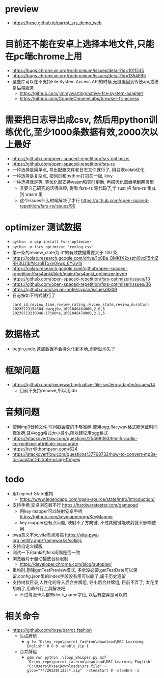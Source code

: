 # preview
  * https://hxse.github.io/parrot_srs_demo_web
# 目前还不能在安卓上选择本地文件,只能在pc端chrome上用
  * https://bugs.chromium.org/p/chromium/issues/detail?id=1011535
  * https://bugs.chromium.org/p/chromium/issues/detail?id=1354695
  * 这些库可以在不支持File System Access API的时候,无缝退回到传统api,或者是后端服务
    * https://github.com/jimmywarting/native-file-system-adapter/
    * https://github.com/GoogleChromeLabs/browser-fs-access
# 需要把日志导出成csv, 然后用python训练优化,至少1000条数据有效,2000次以上最好
  * https://github.com/open-spaced-repetition/fsrs-optimizer
  * https://github.com/open-spaced-repetition/fsrs-rs
  * 一种选择是简单点, 导出配置文件和日志文件就行了, 用谷歌colab优化
  * 一种选择是复杂点, 把网页和python打包在一起, kivy
  * 一种选择就是等, 等优化器支持wasm和实时更新, 再把优化器继承到网页里
    * 非要自己研究的话很麻烦, 得看 fsrs-rs 源代码了,学 rust 把 fsrs-rs 集成到 wasm 里
    * 这个issues什么时候解决了才行 https://github.com/open-spaced-repetition/fsrs-rs/issues/99
# optimizer 测试数据
  * `python -m pip install fsrs-optimizer`
  * `python -m fsrs_optimizer "revlog.csv"`
  * 第一条的review_state为 0“的有效数据需要大于 100 条
  * https://colab.research.google.com/drive/1b8Ba_QMKfX2xsphl0vcF5rhiZRH3UzIb#scrollTo=y0vws_6YGy1n
  * https://colab.research.google.com/github/open-spaced-repetition/fsrs4anki/blob/main/fsrs4anki_optimizer.ipynb
  * https://github.com/open-spaced-repetition/fsrs-optimizer/issues/13
  * https://github.com/open-spaced-repetition/fsrs-optimizer/issues/36
  * https://github.com/siyuan-note/siyuan/issues/9309
  * 日志按如下格式就行了
    ```csv
    card_id,review_time,review_rating,review_state,review_duration
    20230723154504-duzgj0v,1691046464000,2,0,5
    20230713230946-17j80ne,1691046470000,2,2,5
    ```
# 数据格式
  * begin,undo,这些数据不会持久化到本地,刷新就消失了
# 框架问题
  * https://github.com/jimmywarting/native-file-system-adapter/issues/14
    * 目前不支持remove,所以用idb
# 音频问题
  * 使用mp3音频文件,时间戳会变的不够准确,使用ogg,flac,wav格式能保证时间戳准确,其中ogg格式大小最小,所以建议用ogg格式
  * https://stackoverflow.com/questions/25468063/html5-audio-currenttime-attribute-inaccurate
  * https://terrillthompson.com/624
  * https://stackoverflow.com/questions/37768732/how-to-convert-mp3s-to-constant-bitrate-using-ffmpeg
# todo
  * 用Legend-State重构
    * https://www.legendapp.com/open-source/state/intro/introduction/
  * 支持手柄,安卓浏览器不行 https://hardwaretester.com/gamepad
    * 用key mapper可以映射安卓手柄 https://github.com/keymapperorg/KeyMapper
    * key mapper也有点问题, 映射不了方向键, 不过其他键能映射就不影响使用
  * pwa意义不大,vite有点难搞 https://vite-pwa-org.netlify.app/frameworks/solidjs
  * 支持自定义模版
  * 测试一下和anki的fsrs间隔是否一致
  * 浏览器对于自动播放音频限制
    * https://developer.chrome.com/blog/autoplay/
  * 重构时,删除getTestPreview模式, 多余没必要,getTestDate可以保留,config.json里的index字段没有用可以删了,属于历史遗留
  * 支持树状目录,人性化的导入后合并牌组, 导出后合并牌组, 目前不弄了, 太花里胡哨了,用命令行工具解决吧
    * 不过每张卡片都有deck_name字段, 以后有空弄是可以的
# 相关命令
  * https://github.com/hxse/parrot_fashion
    * 生成牌组
      * `g lw "D:\my_repo\parrot_fashion\download\BBC Learning English" 0 0 0 -enable_zip 1`
    * 合并牌组
      * `pdm run python .\loop_whisper.py mzf 'D:\my_repo\parrot_fashion\download\BBC Learning English' "C:\Users\hxse\Downloads\srs file" -glob="**/20220[123]*.zip"  -stemStart 0 -stemEnd -1`
